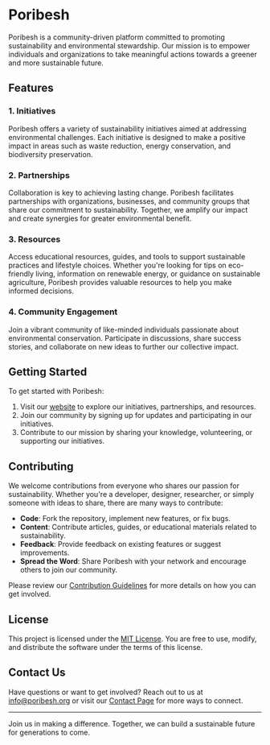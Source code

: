 # Poribesh

Poribesh is a community-driven platform committed to promoting sustainability and environmental stewardship. Our mission is to empower individuals and organizations to take meaningful actions towards a greener and more sustainable future.

## Features

### 1. Initiatives
Poribesh offers a variety of sustainability initiatives aimed at addressing environmental challenges. Each initiative is designed to make a positive impact in areas such as waste reduction, energy conservation, and biodiversity preservation.

### 2. Partnerships
Collaboration is key to achieving lasting change. Poribesh facilitates partnerships with organizations, businesses, and community groups that share our commitment to sustainability. Together, we amplify our impact and create synergies for greater environmental benefit.

### 3. Resources
Access educational resources, guides, and tools to support sustainable practices and lifestyle choices. Whether you're looking for tips on eco-friendly living, information on renewable energy, or guidance on sustainable agriculture, Poribesh provides valuable resources to help you make informed decisions.

### 4. Community Engagement
Join a vibrant community of like-minded individuals passionate about environmental conservation. Participate in discussions, share success stories, and collaborate on new ideas to further our collective impact.

## Getting Started

To get started with Poribesh:
1. Visit our [website](https://poribesh.org) to explore our initiatives, partnerships, and resources.
2. Join our community by signing up for updates and participating in our initiatives.
3. Contribute to our mission by sharing your knowledge, volunteering, or supporting our initiatives.

## Contributing

We welcome contributions from everyone who shares our passion for sustainability. Whether you're a developer, designer, researcher, or simply someone with ideas to share, there are many ways to contribute:
- **Code**: Fork the repository, implement new features, or fix bugs.
- **Content**: Contribute articles, guides, or educational materials related to sustainability.
- **Feedback**: Provide feedback on existing features or suggest improvements.
- **Spread the Word**: Share Poribesh with your network and encourage others to join our community.

Please review our [Contribution Guidelines](CONTRIBUTING.md) for more details on how you can get involved.

## License

This project is licensed under the [MIT License](LICENSE). You are free to use, modify, and distribute the software under the terms of this license.

## Contact Us

Have questions or want to get involved? Reach out to us at [info@poribesh.org](mailto:info@poribesh.org) or visit our [Contact Page](https://poribesh.org/contact) for more ways to connect.

---

Join us in making a difference. Together, we can build a sustainable future for generations to come.

